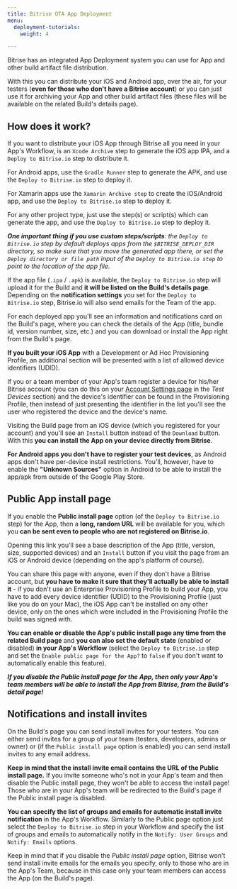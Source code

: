 ```yaml
---
title: Bitrise OTA App Deployment
menu:
  deployment-tutorials:
    weight: 4

---
```

Bitrise has an integrated App Deployment system you can use for App and other build artifact file distribution.

With this you can distribute your iOS and Android app, over the air, for your testers (__even for those who don't have a Bitrise account__)
or you can just use it for archiving your App and other build artifact files (these files will
be available on the related Build's details page).

## How does it work?

If you want to distribute your iOS App through Bitrise all you need in your App's Workflow,
is an `Xcode Archive` step to generate the iOS app IPA,
and a `Deploy to Bitrise.io` step to distribute it.

For Android apps, use the `Gradle Runner` step to generate the APK, and use the
`Deploy to Bitrise.io` step to deploy it.

For Xamarin apps use the `Xamarin Archive step` to create the iOS/Android app,
and use the `Deploy to Bitrise.io` step to deploy it.

For any other project type, just use the step(s) or script(s) which
can generate the app, and use the `Deploy to Bitrise.io` step to deploy it.

___One important thing if you use custom steps/scripts__: the `Deploy to Bitrise.io`
step by default deploys apps from the `$BITRISE_DEPLOY_DIR` directory, so make sure that you
move the generated app there, or set the `Deploy directory or file path` input
of the `Deploy to Bitrise.io step` to point to the location of the app file._

If the app file (`.ipa` / `.apk`) is available, the `Deploy to Bitrise.io` step will
upload it for the Build and __it will be listed on the Build's details page__.
Depending on the __notification settings__ you set for the `Deploy to Bitrise.io` step,
Bitrise.io will also send emails for the Team of the app.

For each deployed app you'll see an information and notifications card on the Build's page,
where you can check the details of the App (title, bundle id, version number, size, etc.)
and you can download or install the App right from the Build's page.

__If you built your iOS App__ with a Development or Ad Hoc Provisioning Profile,
an additional section will be presented with a list of allowed device identifiers (UDID).

If you or a team member of your App's team register a device for
his/her Bitrise account (you can do this on your [Account Settings page](https://www.bitrise.io/me/profile) in the *Test Devices* section)
and the device's identifier can be found in the Provisioning Profile,
then instead of just presenting the identifier in the list you'll see the user who registered the device and the device's name.

Visiting the Build page from an iOS device (which you registered for your account)
and you'll see an `Install` button instead of the `Download` button.
With this **you can install the App on your device directly from Bitrise**.

__For Android apps you don't have to register your test devices__,
as Android apps don't have per-device install restrictions. You'll, however,
have to enable the __"Unknown Sources"__ option in Android to be able to
install the app/apk from outside of the Google Play Store.


## Public App install page

If you enable the __Public install page__ option (of the `Deploy to Bitrise.io` step)
for the App, then a __long, random URL__ will be available for you,
which you __can be sent even to people who are not registered on Bitrise.io__.

Opening this link you'll see a base description of the
App (title, version, size, supported devices) and an `Install`
button if you visit the page from an iOS or Android device (depending on the app's
platform of course).

You can share this page with anyone, even if they don't have a Bitrise account,
but __you have to make it sure that they'll actually be able to install it__ -
if you don't use an Enterprise Provisioning Profile to build your App,
you have to add every device identifier (UDID) to the Provisioning Profile (just like you do on your Mac),
the iOS App can't be installed on any other device, only on the ones which were
included in the Provisioning Profile the build was signed with.

__You can enable or disable the App's public install page any time from the related Build page__
and **you can also set the default state** (enabled or disabled) **in your App's Workflow**
(select the `Deploy to Bitrise.io` step and set the `Enable public page for the App?` to `false`
if you don't want to automatically enable this feature).

***If you disable the Public install page for the App, then only your App's team members will be able to install the App from Bitrise,
from the Build's detail page!***

## Notifications and install invites

On the Build's page you can send install invites for your testers.
You can either send invites for a group of your team (testers, developers, admins or owner) or
(if the `Public install page` option is enabled) you can send install invites to any email address.

__Keep in mind that the install invite email contains the URL of the Public install page.__
If you invite someone who's not in your App's team and then disable the Public install page,
they won't be able to access the install page!
Those who are in your App's team will be redirected to the Build's page if the Public install page is disabled.

**You can specify the list of groups and emails for automatic install invite notification** in the App's Workflow.
Similarly to the Public page option just select the `Deploy to Bitrise.io` step in your Workflow
and specify the list of groups and emails to automatically notify in the `Notify: User Groups` and `Notify: Emails` options.

Keep in mind that if you disable the *Public install page* option,
Bitrise won't send install invite emails for the emails you specify,
only to those who are in the App's Team,
because in this case only your team members can access the App (on the Build's page).